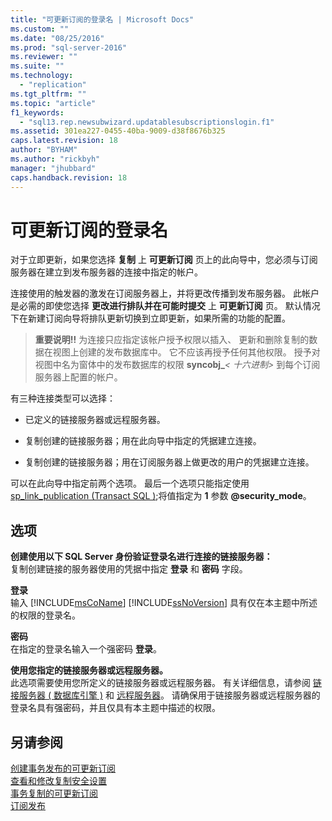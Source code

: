 ```yaml
---
title: "可更新订阅的登录名 | Microsoft Docs"
ms.custom: ""
ms.date: "08/25/2016"
ms.prod: "sql-server-2016"
ms.reviewer: ""
ms.suite: ""
ms.technology: 
  - "replication"
ms.tgt_pltfrm: ""
ms.topic: "article"
f1_keywords: 
  - "sql13.rep.newsubwizard.updatablesubscriptionslogin.f1"
ms.assetid: 301ea227-0455-40ba-9009-d38f8676b325
caps.latest.revision: 18
author: "BYHAM"
ms.author: "rickbyh"
manager: "jhubbard"
caps.handback.revision: 18
---
```

# 可更新订阅的登录名
  对于立即更新，如果您选择 **复制** 上 **可更新订阅** 页上的此向导中，您必须与订阅服务器在建立到发布服务器的连接中指定的帐户。 
  
 连接使用的触发器的激发在订阅服务器上，并将更改传播到发布服务器。 此帐户是必需的即使您选择 **更改进行排队并在可能时提交** 上 **可更新订阅** 页。 默认情况下在新建订阅向导将排队更新切换到立即更新，如果所需的功能的配置。  
  
> **重要说明!!** 为连接只应指定该帐户授予权限以插入、 更新和删除复制的数据在视图上创建的发布数据库中。 它不应该再授予任何其他权限。 授予对视图中名为窗体中的发布数据库的权限 **syncobj_***\< 十六进制>* 到每个订阅服务器上配置的帐户。  
  
 有三种连接类型可以选择：  
  
-   已定义的链接服务器或远程服务器。  
  
-   复制创建的链接服务器；用在此向导中指定的凭据建立连接。  
  
-   复制创建的链接服务器；用在订阅服务器上做更改的用户的凭据建立连接。  
  
 可以在此向导中指定前两个选项。 最后一个选项只能指定使用 [sp_link_publication &#40;Transact SQL &#41;](../../relational-databases/system-stored-procedures/sp-link-publication-transact-sql.md);将值指定为 **1** 参数 **@security_mode**。  
  
## 选项  
 **创建使用以下 SQL Server 身份验证登录名进行连接的链接服务器：**  
 复制创建链接的服务器使用的凭据中指定 **登录** 和 **密码** 字段。  
  
 **登录**  
 输入 [!INCLUDE[msCoName](../../includes/msconame-md.md)] [!INCLUDE[ssNoVersion](../../includes/ssnoversion-md.md)] 具有仅在本主题中所述的权限的登录名。  
  
 **密码**  
 在指定的登录名输入一个强密码 **登录**。  
    
 **使用您指定的链接服务器或远程服务器。**  
 此选项需要使用您所定义的链接服务器或远程服务器。 有关详细信息，请参阅 [链接服务器 &#40; 数据库引擎 &#41;](../../relational-databases/linked-servers/linked-servers-database-engine.md) 和 [远程服务器](../../database-engine/configure-windows/remote-servers.md)。 请确保用于链接服务器或远程服务器的登录名具有强密码，并且仅具有本主题中描述的权限。  
  
## 另请参阅  
 [创建事务发布的可更新订阅](https://msdn.microsoft.com/library/ms152769.aspx)   
 [查看和修改复制安全设置](../../relational-databases/replication/security/view-and-modify-replication-security-settings.md)   
 [事务复制的可更新订阅](../../relational-databases/replication/transactional/updatable-subscriptions-for-transactional-replication.md)   
 [订阅发布](../../relational-databases/replication/subscribe-to-publications.md)  
  
  